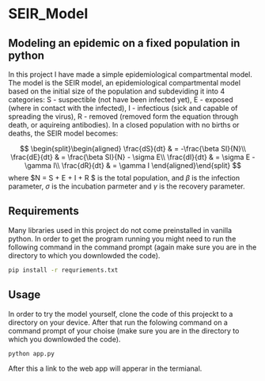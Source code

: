 # SEIR_Model
## Modeling an epidemic on a fixed population in python
In this project I have made a simple epidemiological compartmental model. The model is the SEIR model, an epidemiological compartmental model based on the initial size of the population and subdeviding it into 4 categories: S - suspectible (not have been infected yet), E - exposed (where in contact with the infected), I - infectious (sick and capable of spreading the virus), R - removed (removed form the equation through death, or  aquireing antibodies). In a closed population with no births or deaths, the SEIR model becomes:

$$
 \begin{split}\begin{aligned}
\frac{dS}{dt} & = -\frac{\beta SI}{N}\\
\frac{dE}{dt} & = \frac{\beta SI}{N} - \sigma E\\
\frac{dI}{dt} & = \sigma E - \gamma I\\
\frac{dR}{dt} & = \gamma I
\end{aligned}\end{split}
$$
where $N = S + E + I + R $ is the total population, and $\beta$ is the infection parameter, $\sigma$ is the incubation parmeter and $\gamma$ is the recovery parameter.
 
 
 
 
 
 

## Requirements
Many libraries used in this project do not come preinstalled in vanilla python. In order to get the program running you might need to run the following command in the command prompt (again make sure you are in the directory to which you downlowded the code).

```bash
pip install -r requriements.txt
```


## Usage

In order to try the model yourself, clone the code of this projeckt to a directory on your device. After that run the folowing command on a command prompt of your choise (make sure you are in the directory to which you downlowded the code).

```bash
python app.py
```
After this a link to the web app will apperar in the termianal.
